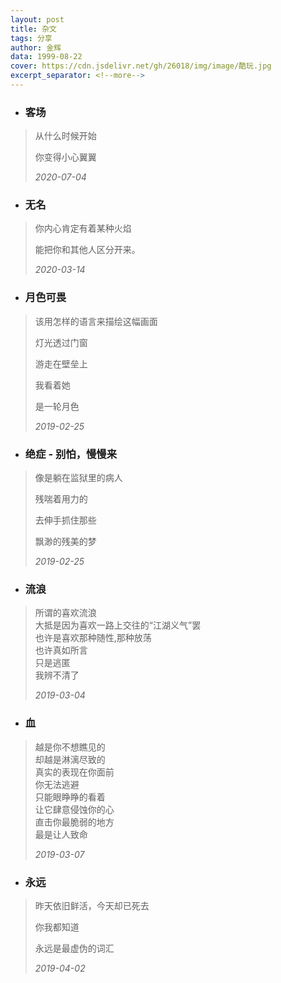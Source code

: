 ```yaml
---
layout: post
title: 杂文
tags: 分享
author: 金辉
data: 1999-08-22
cover: https://cdn.jsdelivr.net/gh/26018/img/image/酷玩.jpg
excerpt_separator: <!--more-->
---
```

<!--more-->
- ### **客场**
>从什么时候开始
>                 
>你变得小心翼翼
>
> 
>
>*2020-07-04*

- ### **无名**     

>你内心肯定有着某种火焰         
>
>能把你和其他人区分开来。        
> 
>*2020-03-14*     

- ### **月色可畏**     

>该用怎样的语言来描绘这幅画面      
>       
>灯光透过门窗       
>         
>游走在壁垒上     
>           
>我看着她
>         
>是一轮月色    
>
>*2019-02-25*

- ### **绝症**  - 别怕，慢慢来             

>像是躺在监狱里的病人    
>          
>残喘着用力的     
>        
>去伸手抓住那些        
>       
>飘渺的残美的梦   
>
>*2019-02-25*         
 
- ### **流浪**         

>所谓的喜欢流浪   
>大抵是因为喜欢一路上交往的“江湖义气”罢    
>也许是喜欢那种随性,那种放荡    
>也许真如所言    
>只是逃匿       
>我辨不清了    
>          
>*2019-03-04*             

- ### **血**          

>越是你不想瞧见的      
>却越是淋漓尽致的      
>真实的表现在你面前     
>你无法逃避     
>只能眼睁睁的看着    
>让它肆意侵蚀你的心    
>直击你最脆弱的地方   
>最是让人致命   
>              
>*2019-03-07*             

- ### **永远**                

>昨天依旧鲜活，今天却已死去     
>       
>你我都知道    
>    
>永远是最虚伪的词汇
>
>*2019-04-02*            
